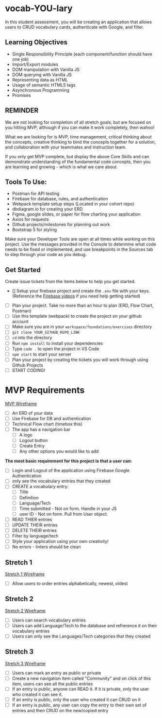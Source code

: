 # vocab-YOU-lary

In this student assessment, you will be creating an application that allows users to CRUD vocabulary cards, authenticate with Google, and filter.

## Learning Objectives
- Single Responsibility Principle (each component/function should have one job)
- Import/Export modules
- DOM manipulation with Vanilla JS
- DOM querying with Vanilla JS
- Representing data as HTML
- Usage of semantic HTML5 tags
- Asynchronous Programming
- Promises

## REMINDER
We are not looking for completion of all stretch goals, but are focused on you hitting MVP, although if you can make it work completely, then wahoo!

What we are looking for is MVP, time management, critical thinking about the concepts, creative thinking to bind the concepts together for a solution, and collaboration with your teammates and instruction team.

If you only get MVP complete, but display the above Core Skills and can demonstrate understanding of the fundamental code concepts, then you are learning and growing - which is what we care about.

## Tools To Use:
- Postman for API testing
- Firebase for database, rules, and authentication
- Webpack template setup steps (Located in your cohort repo)
- dbdiagram.io for creating your ERD
- Figma, google slides, or paper for flow charting your application
- Axios for requests
- Github projects/milestones for planning out work
- Bootstrap 5 for styling

Make sure your Developer Tools are open at all times while working on this project. Use the messages provided in the Console to determine what code needs to be fixed or implemented, and use breakpoints in the Sources tab to step through your code as you debug.

## Get Started
Create issue tickets from the items below to help you get started.
- [] Setup your firebase project and create the `.env` file with your keys. (Reference the [Firebase videos](https://vimeo.com/showcase/codetracker-firebase) if you need help getting started)
- [ ] Plan your project. Take no more than an hour to plan (ERD, Flow Chart, Postman)
- [ ] Use this template (webpack) to create the project on your github account
- [ ] Make sure you are in your `workspace/foundations/exercises` directory
- [ ] `git clone YOUR_GITHUB_REPO_LINK`
- [ ] `cd` into the directory
- [ ] Run `npm install` to install your dependencies
- [ ] Type `code .` to open the project in VS Code
- [ ] `npm start` to start your server
- [ ] Plan your project by creating the tickets you will work through using Github Projects
- [ ] START CODING!

# MVP Requirements
[MVP Wireframe](https://www.figma.com/file/IW4jF3GnzCFLYbEXlgFNIZ/MVP)
- [ ] An ERD of your data
- [ ] Use Firebase for DB and authentication
- [ ] Technical Flow chart (timebox this)
- [ ] The app has a navigation bar
  - [ ] A logo
  - [ ] Logout button
  - [ ] Create Entry
  - [ ] Any other options you would like to add

**The most basic requirement for this project is that a user can:**
- [ ] Login and Logout of the application using Firebase Google Authentication
- [ ] only see the vocabulary entries that they created
- [ ] CREATE a vocabulary entry:
  - [ ] Title
  - [ ] Definition
  - [ ] Language/Tech
  - [ ] Time submitted - Not on form. Handle in your JS
  - [ ] user ID - Not on form. Pull from User object.
- [ ] READ THIER entries
- [ ] UPDATE THEIR entries
- [ ] DELETE THEIR entries
- [ ] Filter by language/tech
- [ ] Style your application using your own creativity!
- [ ] No errors - linters should be clean

## Stretch 1
[Stretch 1 Wireframe](https://www.figma.com/file/yZE38QzpoUWELA22gGZJve/Stretch-1)
- [ ] Allow users to order entries alphabetically, newest, oldest

## Stretch 2
[Stretch 2 Wireframe](https://www.figma.com/file/UC3Gi8HFRkZY8OIMOAUgL4/Stretch-2)
- [ ] Users can search vocabulary entries
- [ ] Users can add Language/Tech to the database and refrerence it on their vocabulary entries
- [ ] Users can only see the Languages/Tech categories that they created

## Stretch 3
[Stretch 3 Wireframe](https://www.figma.com/file/KgbkfaoRd5F8Q4qZ3G2Bg2/Stretch-3)
- [ ] Users can mark an entry as public or private
- [ ] Create a new navigation item called "Community" and on click of this item, users can see all the public entries
- [ ] If an entry is public, anyone can READ it. If it is private, only the user who created it can see it.
- [ ] If an entry is public, only the user who created it can CRUD on it
- [ ] If an entry is public, any user can copy the entry to their own set of entries and then CRUD on the new/copied entry
